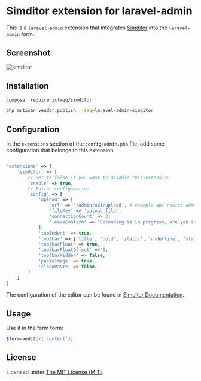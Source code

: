 # Simditor extension for laravel-admin


This is a `laravel-admin` extension that integrates [Simditor](https://github.com/mycolorway/simditor) into the `laravel-admin` form.
## Screenshot

<img alt="simditor" src="https://user-images.githubusercontent.com/2421068/45915071-0e9c8f00-be81-11e8-94b5-8094113b71f1.png">

## Installation

```bash
composer require jxlwqq/simditor

php artisan vendor:publish --tag=laravel-admin-simditor
```

## Configuration

In the `extensions` section of the `config/admin.php` file, add some configuration that belongs to this extension.
```php

'extensions' => [
    'simditor' => [
        // Set to false if you want to disable this extension
        'enable' => true,
        // Editor configuration
        'config' => [
            'upload' => [
                'url' => '/admin/api/upload', # example api route: admin/api/upload
                'fileKey' => 'upload_file',
                'connectionCount' => 3,
                'leaveConfirm' => 'Uploading is in progress, are you sure to leave this page?'
            ],
            'tabIndent' => true,
            'toolbar' => ['title', 'bold', 'italic', 'underline', 'strikethrough', 'fontScale', 'color', '|', 'ol', 'ul', 'blockquote', 'code', 'table', '|', 'link', 'image', 'hr', '|', 'indent', 'outdent', 'alignment'],
            'toolbarFloat' => true,
            'toolbarFloatOffset' => 0,
            'toolbarHidden' => false,
            'pasteImage' => true,
            'cleanPaste' => false,
        ]
    ]
]
```

The configuration of the editor can be found in [Simditor Documentation](https://simditor.tower.im/docs/doc-usage.html).

## Usage

Use it in the form form:
```php
$form->editor('content');
```

License
------------
Licensed under [The MIT License (MIT)](LICENSE).
